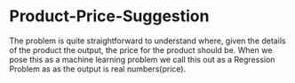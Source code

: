 # Product-Price-Suggestion
The problem is quite straightforward to understand where, given the details of the product the output, the price for the product should be. When we pose this as a machine learning problem we call this out as a Regression Problem as as the output is real numbers(price).
